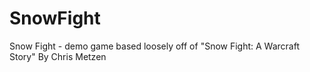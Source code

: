 # SnowFight
Snow Fight - demo game based loosely off of "Snow Fight: A Warcraft Story" By Chris Metzen
